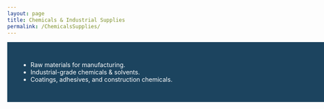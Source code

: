 ```yaml
---
layout: page
title: Chemicals & Industrial Supplies
permalink: /ChemicalsSupplies/
---
```


<div class="post-content" style="background-color:#1c445f;width:850px;color:white;padding: 30px;">

<ul>
<li>Raw materials for manufacturing.</li>
<li>Industrial-grade chemicals & solvents.</li>
<li>Coatings, adhesives, and construction chemicals.</li>
</ul>

</div>